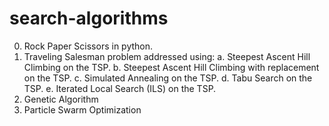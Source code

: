 # search-algorithms

00. Rock Paper Scissors in python.
01. Traveling Salesman problem addressed using:
  a. Steepest Ascent Hill Climbing on the TSP.
  b. Steepest Ascent Hill Climbing with replacement on the TSP.
  c. Simulated Annealing on the TSP.
  d. Tabu Search on the TSP.
  e. Iterated Local Search (ILS) on the TSP.
02. Genetic Algorithm
03. Particle Swarm Optimization

